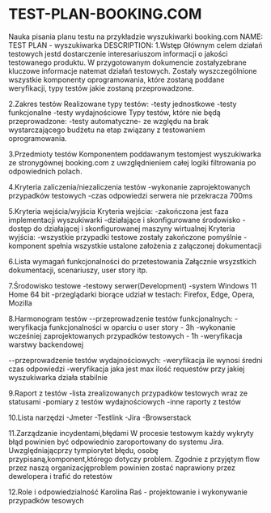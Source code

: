 # TEST-PLAN-BOOKING.COM
Nauka pisania planu testu na przykładzie wyszukiwarki booking.com
NAME: TEST PLAN - wyszukiwarka
DESCRIPTION: 
  1.Wstęp
  Głównym celem działań testowych jestd dostarczenie interesariuszom informacji o jakości testowanego produktu.
  W przygotowanym dokumencie zostałyzebrane kluczowe informacje natemat działań testowych. Zostały wyszczególnione wszystkie komponenty oprogramowania, które zostaną poddane weryfikacji, typy testów jakie zostaną przeprowadzone.
 
 2.Zakres testów
 Realizowane typy testów: 
 -testy jednostkowe
 -testy funkcjonalne
 -testy wydajnościowe
 Typy testów, które nie będą przeprowadzone:
 -testy automatyczne- ze względu na brak wystarczającego budżetu na etap związany z testowaniem oprogramowania.
 
 3.Przedmioty testów
 Komponentem poddawanym testomjest wyszukiwarka ze stronygównej booking.com z uwzględnieniem całej logiki filtrowania po odpowiednich polach.

4.Kryteria zaliczenia/niezaliczenia testów
-wykonanie zaprojektowanych przypadków testowych
-czas odpowiedzi serwera nie przekracza 700ms

5.Kryteria wejścia/wyjścia
Kryteria wejścia:
-zakończona jest faza implementacji wyszukiwarki
-działające i skonfigurowane środowisko
-dostęp do działającej i skonfigurowanej maszyny wirtualnej
Kryteria wyjścia:
-wszystkie przypadki testowe zostały zakończone pomyślnie
-komponent spełnia wszystkie ustalone założenia z załączonej dokumentacji

6.Lista wymagań funkcjonalności do przetestowania
Załącznie wsyzstkich dokumentacji, scenariuszy, user story itp.

7.Środowisko testowe
-testowy serwer(Development)
-system Windows 11 Home 64 bit
-przeglądarki biorące udział w testach: Firefox, Edge, Opera, Mozilla

8.Harmonogram testów
--przeprowadzenie testów funkcjonalnych:
-weryfikacja funkcjonalności w oparciu o user story - 3h
-wykonanie wcześniej zaprojektowanych przypadków testowych - 1h
-weryfikacja warstwy backendowej

--przeprowadzenie testów wydajnościowych:
-weryfikacja ile wynosi średni czas odpowiedzi
-weryfikacja jaka jest max ilość requestów przy jakiej wyszukiwarka działa stabilnie

9.Raport z testów
-lista zrealizowanych przypadków testowych wraz ze statusami
-pomiary z testów wydajnościowych
-inne raporty z testów

10.Lista narzędzi
-Jmeter
-Testlink
-Jira
-Browserstack

11.Zarządzanie incydentami,błędami
W procesie testowym każdy wykryty błąd powinien być odpowiednio zaroportowany do systemu Jira. Uwzględniającprzy tympiorytet błędu, osobę przypisaną,komponent,którego dotyczy problem.
Zgodnie z przyjętym flow przez naszą organizacjęproblem powinien zostać naprawiony przez dewelopera i trafić do retestów

12.Role i odpowiedzialność
Karolina Raś - projektowanie i wykonywanie przypadków tesowych


